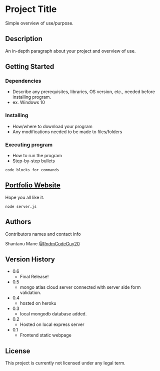 # Project Title

Simple overview of use/purpose.

## Description

An in-depth paragraph about your project and overview of use.

## Getting Started

### Dependencies

* Describe any prerequisites, libraries, OS version, etc., needed before installing program.
* ex. Windows 10

### Installing

* How/where to download your program
* Any modifications needed to be made to files/folders

### Executing program

* How to run the program
* Step-by-step bullets
```
code blocks for commands
```

## [Portfolio Website](https://maneshantanu.herokuapp.com/)

Hope you all like it.
```
node server.js
```

## Authors

Contributors names and contact info

Shantanu Mane
[@RndmCodeGuy20](https://github.com/RndmCodeGuy20/)

## Version History

* 0.6
    * Final Release!
* 0.5
    * mongo atlas cloud server connected with server side form validation. 
* 0.4
    * hosted on heroku 
* 0.3
    * local mongodb database added.
* 0.2
    * Hosted on local express server
* 0.1
    * Frontend static webpage

## License

This project is currently not licensed under any legal term.
